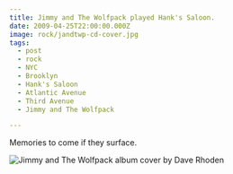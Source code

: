 ```yaml
---
title: Jimmy and The Wolfpack played Hank's Saloon.
date: 2009-04-25T22:00:00.000Z
image: rock/jandtwp-cd-cover.jpg
tags:
  - post
  - rock
  - NYC
  - Brooklyn
  - Hank's Saloon
  - Atlantic Avenue
  - Third Avenue
  - Jimmy and The Wolfpack

---
```


Memories to come if they surface.

![Jimmy and The Wolfpack album cover by Dave Rhoden](/static/img/rock/jandtwp-cd-cover.jpg)
